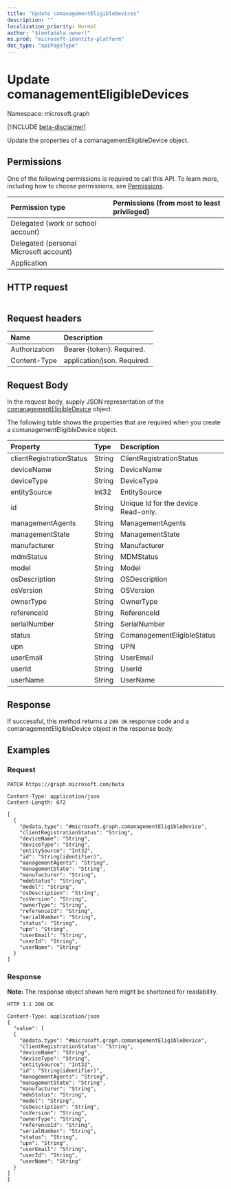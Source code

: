 ```yaml
---
title: "Update comanagementEligibleDevices"
description: ""
localization_priority: Normal
author: "$(metadata.owner)"
ms.prod: "microsoft-identity-platform"
doc_type: "apiPageType"
---
```


# Update comanagementEligibleDevices

Namespace: microsoft.graph

[!INCLUDE [beta-disclaimer](../../includes/beta-disclaimer.md)]

Update the properties of a comanagementEligibleDevice object.

## Permissions

One of the following permissions is required to call this API. To learn more, including how to choose permissions, see [Permissions](/graph/permissions-reference).

| Permission type                        | Permissions (from most to least privileged) |
| :------------------------------------- | :------------------------------------------ |
| Delegated (work or school account)     |                                             |
| Delegated (personal Microsoft account) |                                             |
| Application                            |                                             |

## HTTP request

<!-- {
  "blockType": "ignored"
}
-->

```http

```

## Request headers

| Name          | Description                 |
| :------------ | :-------------------------- |
| Authorization | Bearer {token}. Required.   |
| Content-Type  | application/json. Required. |

## Request Body

In the request body, supply JSON representation of the [comanagementEligibleDevice](../resources/intune-comanagementeligibledevice.md) object.

<!-- Actions and Functions -->

<!-- CRUD Methods -->

The following table shows the properties that are required when you create a comanagementEligibleDevice object.

| Property                 | Type   | Description                         |
| :----------------------- | :----- | :---------------------------------- |
| clientRegistrationStatus | String | ClientRegistrationStatus            |
| deviceName               | String | DeviceName                          |
| deviceType               | String | DeviceType                          |
| entitySource             | Int32  | EntitySource                        |
| id                       | String | Unique Id for the device Read-only. |
| managementAgents         | String | ManagementAgents                    |
| managementState          | String | ManagementState                     |
| manufacturer             | String | Manufacturer                        |
| mdmStatus                | String | MDMStatus                           |
| model                    | String | Model                               |
| osDescription            | String | OSDescription                       |
| osVersion                | String | OSVersion                           |
| ownerType                | String | OwnerType                           |
| referenceId              | String | ReferenceId                         |
| serialNumber             | String | SerialNumber                        |
| status                   | String | ComanagementEligibleStatus          |
| upn                      | String | UPN                                 |
| userEmail                | String | UserEmail                           |
| userId                   | String | UserId                              |
| userName                 | String | UserName                            |

## Response

If successful, this method returns a `200 OK` response code and a comanagementEligibleDevice object in the response body.

## Examples

### Request

<!-- {
  "blockType": "request",
  "name": "update_comanagementeligibledevices"
}
-->

```http
PATCH https://graph.microsoft.com/beta

Content-Type: application/json
Content-Length: 672

[
  {
    "@odata.type": "#microsoft.graph.comanagementEligibleDevice",
    "clientRegistrationStatus": "String",
    "deviceName": "String",
    "deviceType": "String",
    "entitySource": "Int32",
    "id": "String(identifier)",
    "managementAgents": "String",
    "managementState": "String",
    "manufacturer": "String",
    "mdmStatus": "String",
    "model": "String",
    "osDescription": "String",
    "osVersion": "String",
    "ownerType": "String",
    "referenceId": "String",
    "serialNumber": "String",
    "status": "String",
    "upn": "String",
    "userEmail": "String",
    "userId": "String",
    "userName": "String"
  }
]

```

### Response

**Note:** The response object shown here might be shortened for readability.

<!-- {
  "blockType": "response",
  "truncated": true,
  "@odata.type": "$(this.ReturnTypeFullName)"
}
-->

```http
HTTP 1.1 200 OK

Content-Type: application/json
{
  "value": [
  {
    "@odata.type": "#microsoft.graph.comanagementEligibleDevice",
    "clientRegistrationStatus": "String",
    "deviceName": "String",
    "deviceType": "String",
    "entitySource": "Int32",
    "id": "String(identifier)",
    "managementAgents": "String",
    "managementState": "String",
    "manufacturer": "String",
    "mdmStatus": "String",
    "model": "String",
    "osDescription": "String",
    "osVersion": "String",
    "ownerType": "String",
    "referenceId": "String",
    "serialNumber": "String",
    "status": "String",
    "upn": "String",
    "userEmail": "String",
    "userId": "String",
    "userName": "String"
  }
]
}

```
